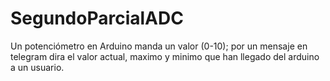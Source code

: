 # SegundoParcialADC
Un potenciómetro en Arduino manda un valor (0-10); por un mensaje en telegram dira el valor actual, maximo y minimo que han llegado del arduino a un usuario.
